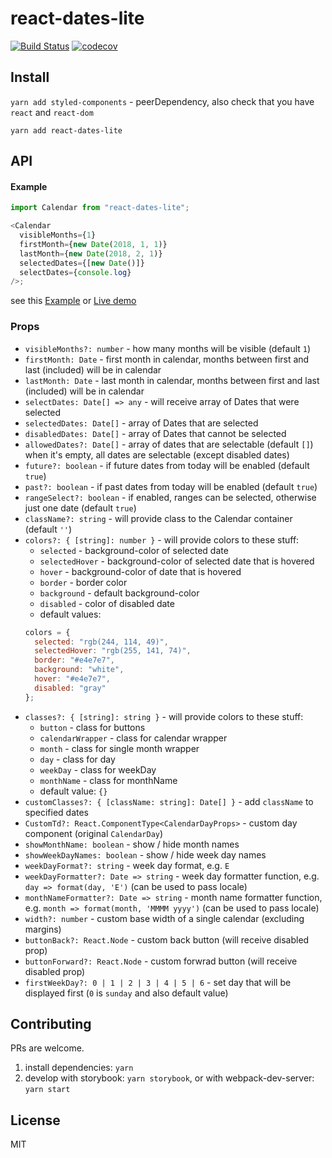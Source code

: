 # react-dates-lite

[![Build Status](https://travis-ci.org/dominikchrastek/react-dates-lite.svg?branch=master)](https://travis-ci.org/dominikchrastek/react-dates-lite)
[![codecov](https://codecov.io/gh/dominikchrastek/react-dates-lite/branch/master/graph/badge.svg)](https://codecov.io/gh/dominikchrastek/react-dates-lite)

## Install

`yarn add styled-components` - peerDependency, also check that you have `react` and `react-dom`

`yarn add react-dates-lite`

## API

#### Example

```js
import Calendar from "react-dates-lite";

<Calendar
  visibleMonths={1}
  firstMonth={new Date(2018, 1, 1)}
  lastMonth={new Date(2018, 2, 1)}
  selectedDates={[new Date()]}
  selectDates={console.log}
/>;
```

see this [Example](https://github.com/dominikchrastek/react-dates-lite/blob/master/example/Example.jsx) or [Live demo](https://dominikchrastek.github.io/react-dates-lite)

### Props

- `visibleMonths?: number` - how many months will be visible (default `1`)
- `firstMonth: Date` - first month in calendar, months between first and last (included) will be in calendar
- `lastMonth: Date` - last month in calendar, months between first and last (included) will be in calendar
- `selectDates: Date[] => any` - will receive array of Dates that were selected
- `selectedDates: Date[]` - array of Dates that are selected
- `disabledDates: Date[]` - array of Dates that cannot be selected
- `allowedDates?: Date[]` - array of dates that are selectable (default `[]`) when it's empty, all dates are selectable (except disabled dates)
- `future?: boolean` - if future dates from today will be enabled (default `true`)
- `past?: boolean` - if past dates from today will be enabled (default `true`)
- `rangeSelect?: boolean` - if enabled, ranges can be selected, otherwise just one date (default `true`)
- `className?: string` - will provide class to the Calendar container (default `''`)
- `colors?: { [string]: number }` - will provide colors to these stuff:
  - `selected` - background-color of selected date
  - `selectedHover` - background-color of selected date that is hovered
  - `hover` - background-color of date that is hovered
  - `border` - border color
  - `background` - default background-color
  - `disabled` - color of disabled date
  - default values:
  ```js
  colors = {
    selected: "rgb(244, 114, 49)",
    selectedHover: "rgb(255, 141, 74)",
    border: "#e4e7e7",
    background: "white",
    hover: "#e4e7e7",
    disabled: "gray"
  };
  ```
- `classes?: { [string]: string }` - will provide colors to these stuff:
  - `button` - class for buttons
  - `calendarWrapper` - class for calendar wrapper
  - `month` - class for single month wrapper
  - `day` - class for day
  - `weekDay` - class for weekDay
  - `monthName` - class for monthName
  - default value: `{}`
- `customClasses?: { [className: string]: Date[] }` - add `className` to specified dates
- `CustomTd?: React.ComponentType<CalendarDayProps>` - custom day component (original `CalendarDay`)
- `showMonthName: boolean` - show / hide month names
- `showWeekDayNames: boolean` - show / hide week day names
- `weekDayFormat?: string` - week day format, e.g. `E`
- `weekDayFormatter?: Date => string` - week day formatter function, e.g. `day => format(day, 'E')` (can be used to pass locale)
- `monthNameFormatter?: Date => string` - month name formatter function, e.g. `month => format(month, 'MMMM yyyy')` (can be used to pass locale)
- `width?: number` - custom base width of a single calendar (excluding margins)
- `buttonBack?: React.Node` - custom back button (will receive disabled prop)
- `buttonForward?: React.Node` - custom forwrad button (will receive disabled prop)
- `firstWeekDay?: 0 | 1 | 2 | 3 | 4 | 5 | 6` - set day that will be displayed first (`0` is `sunday` and also default value)

## Contributing

PRs are welcome.

1. install dependencies: `yarn`
2. develop with storybook: `yarn storybook`, or with webpack-dev-server: `yarn start`

## License

MIT
